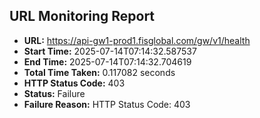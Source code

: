 ## URL Monitoring Report

- **URL:** https://api-gw1-prod1.fisglobal.com/gw/v1/health
- **Start Time:** 2025-07-14T07:14:32.587537
- **End Time:** 2025-07-14T07:14:32.704619
- **Total Time Taken:** 0.117082 seconds
- **HTTP Status Code:** 403
- **Status:** Failure
- **Failure Reason:** HTTP Status Code: 403
